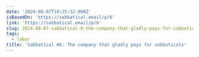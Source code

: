 ```yaml
---
date: '2024-08-07T18:25:32.000Z'
isBasedOn: 'https://sabbatical.email/p/6'
link: 'https://sabbatical.email/p/6'
slug: 2024-08-07-sabbatical-6-the-company-that-gladly-pays-for-sabbaticals
tags:
  - labor
title: 'Sabbatical #6: The company that gladly pays for sabbaticals'
---
```

 
